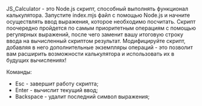 JS_Calculator - это Node.js скрипт, способный выполнять функционал калькулятора. Запустите index.mjs файл с помощью Node.js и начните осуществлять ввод выражения, которое необходимо посчитать. Скрипт поочередно пройдется по самым приоритетным операциям с помощью регулярных выражений, после чего заменит вашу итоговую строку ввода на вычисленный скриптом результат. Модифицируйте скрипт, добавляя в него дополнительные экземпляры операций - это позволит вам расширить возможности калькулятора и использовать их в будущих вычислениях!
 
Команды:
* Esc       - завершит работу скрипта;
* Enter     - вычислит текущий ввод;
* Backspace - удалит последний символ выражения;
